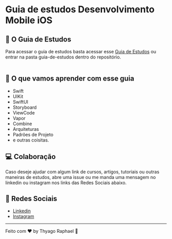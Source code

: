 # Guia de estudos Desenvolvimento Mobile iOS

## 🔖  O Guia de Estudos

Para acessar o guia de estudos basta acessar esse [Guia de Estudos](./guia-de-estudos/README.md) ou entrar na pasta guia-de-estudos dentro do repositório.  
<br>

## 🚀 O que vamos aprender com esse guia

- Swift
- UIKit
- SwiftUI
- Storyboard
- ViewCode
- Vapor
- Combine
- Arquiteturas
- Padrões de Projeto
- e outras coisitas.

## 💻 Colaboração

Caso deseje ajudar com algum link de cursos, artigos, tutoriais ou outras maneiras de estudos, abre uma issue ou me manda uma mensagem no linkedin ou instagram nos links das Redes Sociais abaixo.

## 🔖 Redes Sociais

- [Linkedin](https://www.linkedin.com/mwlite/in/thyago-raphael-396b48215)
- [Instagram](https://www.instagram.com/traphael.dev/)
---

Feito com ♥  by Thyago Raphael :wave:

